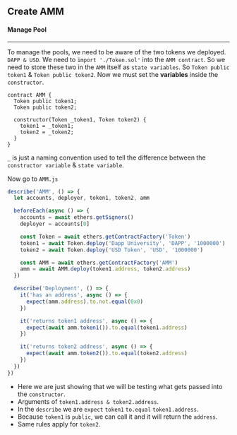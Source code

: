 ## Create AMM

#### Manage Pool

---

To manage the pools, we need to be aware of the two tokens we deployed. `DAPP & USD`.
We need to `import './Token.sol'` into the `AMM contract`.
So we need to store these two in the `AMM` itself as `state variables`.
So `Token public token1` & `Token public token2`.
Now we must set the **variables** inside the `constructor`.

```solidity
contract AMM {
  Token public token1;
  Token public token2;

  constructor(Token _token1, Token token2) {
    token1 = _token1;
    token2 = _token2;
  }
}
```

`_` is just a naming convention used to tell the difference between the `constructor variable` & `state variable`.

Now go to `AMM.js`

```javascript
describe('AMM', () => {
  let accounts, deployer, token1, token2, amm

  beforeEach(async () => {
    accounts = await ethers.getSigners()
    deployer = accounts[0]

    const Token = await ethers.getContractFactory('Token')
    token1 = await Token.deploy('Dapp University', 'DAPP', '1000000')
    token2 = await Token.deploy('USD Token', 'USD', '1000000')

    const AMM = await ethers.getContractFactory('AMM')
    amm = await AMM.deploy(token1.address, token2.address)
  })

  describe('Deployment', () => {
    it('has an address', async () => {
      expect(amm.address).to.not.equal(0x0)
    })

    it('returns token1 address', async () => {
      expect(await amm.token1()).to.equal(token1.address)
    })

    it('returns token2 address', async () => {
      expect(await amm.token2()).to.equal(token2.address)
    })
  })
})
```

- Here we are just showing that we will be testing what gets passed into the `constructor`.
- Arguments of `token1.address & token2.address`.
- In the `describe` we are `expect` `token1` `to.equal` `token1.address`.
- Because `token1` is `public`, we can call it and it will return the `address`.
- Same rules apply for `token2`.
